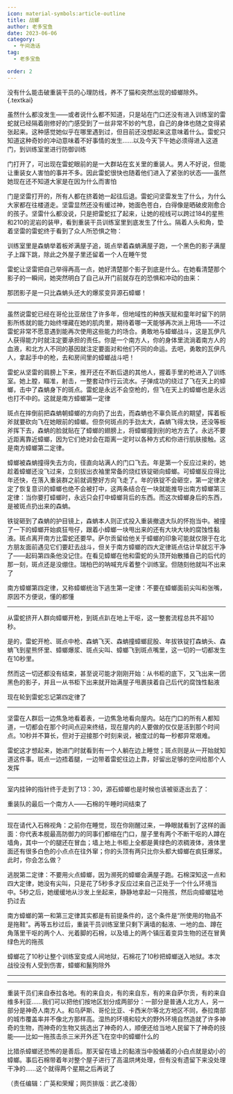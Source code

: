 ```yaml
---
icon: material-symbols:article-outline
title: 战螂
author: 老多宝鱼
date: 2023-06-06
category:
  - 午间逸话
tag:
  - 老多宝鱼

order: 2
---
```


没有什么能击破重装干员的心理防线，养不了猫和突然出现的蟑螂除外。{.textkai}

<!-- more -->

虽然什么都没发生——或者说什么都不知道，只是站在门口还没有进入训练室的雷蛇就已经隔着刚修好的门感受到了一丝非常不妙的气息，自己的身体也随之变得紧张起来。这种感觉她似乎在哪里遇到过，但目前还没想起来这意味着什么。雷蛇只知道这种奇妙的冲动意味着不好事情的发生……以及今天下午她必须得进入这道门，到训练室里进行防御训练

门打开了，可出现在雷蛇眼前的是一大群站在玄关里的重装人。男人不好说，但能让重装女人害怕的事并不多。因此雷蛇很快也随着他们进入了紧张的状态——虽然她现在还不知道大家是在因为什么而害怕

门是坚雷打开的，所有人都在挤着她一起往后退。雷蛇问坚雷发生了什么，为什么大家都在往楼道走。坚雷显然还没有缓过神，她面色苍白，白得像是晒破皮刚愈合的孩子。坚雷什么都没说，只是把雷蛇扛了起来，让她的视线可以跨过184的星熊和210的泥岩的装甲，看到重装干员训练室里到底发生了什么。隔着人头和角，垫着坚雷的雷蛇终于看到了众人所恐惧之物：

训练室里是森蚺举着板斧满屋子追，斑点举着森蚺满屋子跑，一个黑色的影子满屋子上蹿下跳，除此之外屋子里还留着一个人在睡午觉

雷蛇让坚雷把自己举得再高一点，她好清楚那个影子到底是什么。在她看清楚那个影子的一瞬间，她突然明白了自己从开门前就存在的恐惧和冲动的由来：

那团影子是一只比森蚺头还大的爆浆变异源石蟑螂！

---

虽然说雷蛇已经在哥伦比亚居住了许多年，但地域性的种族天赋和童年时留下的阴影所练就的能力始终埋藏在她的肌肉里，期待着哪一天能够再次派上用场——不过雷蛇非常不愿意遇到能再次使用这些能力的场合。勇敢地与蟑螂战斗，这是瓦伊凡人获得能力时就注定要承担的责任。你是一个南方人，你的身体里流淌着南方人的血液，和北方人不同的基因就注定要面对和他们不同的命运。去吧，勇敢的瓦伊凡人，拿起手中的枪，去和房间里的蟑螂战斗吧！

雷蛇从坚雷的肩膀上下来，推开还在不断后退的其他人，握着手里的枪进入了训练室。她上膛，瞄准，射击，一整套动作行云流水。子弹成功的绕过了飞在天上的蟑螂，击中了森蚺身下的斑点。雷蛇是永远不会空枪的，但飞在天上的蟑螂也是永远也打不中的。这就是南方蟑螂第一定律

斑点在摔倒前把森蚺朝蟑螂的方向扔了出去，而森蚺也不辜负斑点的期望，挥着板斧就要砍向飞在她眼前的蟑螂。但奈何斑点的手劲太大，森蚺飞得太快，还没等板斧挥下去，森蚺的脸就贴在了蟑螂的翅膀上，将蟑螂撞到别的地方去了。永远不要近距离靠近蟑螂，因为它们绝对会在距离一定时以各种方式和你进行肌肤接触。这是南方蟑螂第二定律。

蟑螂被森蚺撞得失去方向，径直向站满人的门口飞去。年是第一个反应过来的，她趁着蟑螂还没飞过来，立刻拔出衣袖里常备的烧红铁锭砸向蟑螂。可蟑螂反应得比年还快，在落入重装群之前就调整好方向飞走了。年的铁锭不会砸空，第一定律决定了恢复意识的蟑螂也绝不会被打中，这两条结合在一块就能推导出南方蟑螂第三定律：当你要打蟑螂时，永远只会打中蟑螂背后的东西。而这次蟑螂身后的东西，是被斑点扔出来的森蚺。

铁锭砸到了森蚺的护目镜上，森蚺本人则正式投入重装撤退大队的怀抱当中。被撞了一下的蟑螂开始疯狂甩仔，跟着小蟑螂一块甩出来的还有大块大块的腐蚀性黏液。斑点离开南方比雷蛇还要早。萨尔贡留给他关于蟑螂的印象可能就仅限于在北方朋友面前遇见它们要赶去战斗，但关于南方蟑螂的四大定律斑点估计早就忘干净了——起码第四条他没记住。在看见蟑螂在他和雷蛇的头顶开始散播自己的后代的那一刻，斑点还是没绷住。瑞柏巴的呐喊充斥着整个训练室。但随刻他就叫不出来了

南方蟑螂第四定律，又称蟑螂统治下逃生第一定律：不要在蟑螂面前尖叫和张嘴，原因不方便说，懂的都懂

---

从雷蛇挤开人群向蟑螂开枪，到斑点趴在地上干呕，这一整套流程总共不超10秒。

是的，雷蛇开枪、斑点中枪、森蚺飞天、森蚺撞蟑螂屁股、年拔铁锭打森蚺头、森蚺飞到星熊怀里、蟑螂爆浆、斑点尖叫、蟑螂飞到斑点嘴里，这一切的一切都发生在10秒里。

然而这一切还都没有结束，甚至说可能才刚刚开始：从书柜的底下，又飞出来一团黑色的影子，并且一从书柜下出来就开始满屋子甩裹挟着自己后代的腐蚀性黏液

现在轮到雷蛇忘记第四定律了

---

坚雷在人群后一边焦急地看着表，一边焦急地看向屋内。站在门口的所有人都知道，一切都会在那个时间点迎来终结，现在屋内的人要做的仅仅是活到那个时间点。10秒并不算长，但对于迎接那个时刻来说，被度过的每一秒都异常艰难。

雷蛇这才想起来，她进门时就看到有一个人躺在边上睡觉；斑点则是从一开始就知道这件事。斑点一边捂着腿，一边带着雷蛇往边上靠，好留出足够的空间给那个人发挥

---

室内挂钟的指针终于走到了13：30，源石蟑螂也是时候也该被驱逐出去了：

重装队的最后一个南方人——石棉的午睡时间结束了

---

现在请代入石棉视角：之前你在睡觉，现在你刚醒过来，一睁眼就看到了这样的画面：你代表本舰最高防御力的同事们都缩在门口，屋子里有两个不断干呕的人蹲在墙角，其中一个的腿还在冒血；墙上地上书柜上全都是黄绿色的浓稠液体，液体里面还有很多白色的小点点在往外窜；你的头顶有两只比你头都大蟑螂在疯狂爆浆。此时，你会怎么做？

逃脱第二定律：不要用火点蟑螂，因为濒死的蟑螂会满屋子跑。石棉深知这一点和四大定律，她没有尖叫，只是花了5秒多才反应过来自己正处于一个什么环境当中。5秒之后，她缓缓地从沙发上坐起来，静静地拿起一只拖孩，然后向蟑螂猛地扔过去

南方蟑螂的第一和第三定律其实都是有前提条件的，这个条件是“所使用的物品不是拖鞋”。再等五秒过后，重装干员训练室里只剩下满墙的黏液、一地的血、蹲在角落里干呕的两个人、光着脚的石棉，以及墙上的两个镇压着变异生物的还在冒黄绿色光的拖孩

蟑螂花了10秒让整个训练室变成人间地狱，石棉花了10秒把蟑螂送入地狱。本次战役没有人受到伤害，蟑螂和鬣狗除外

---

---

重装干员们来自泰拉各地。有的来自炎，有的来自东，有的来自萨尔贡，有的来自维多利亚……我们可以把他们按地区划分成两部分：一部分是普通人北方人，另一部分是神奇人南方人。和乌萨斯、哥伦比亚、卡西米尔等北方地区不同，泰拉南部的城市覆盖率并不像北方那样高。湿热的环境和较大的野外环境自然造就了许多神奇的生物，而神奇的生物又挑选出了神奇的人，顺便还给当地人民留下了神奇的技能——比如一拖孩击杀三米开外还飞在空中的蟑螂什么的

比猎杀蟑螂还恐怖的是善后。那天留在墙上的黏液当中股蛹着的小白点就是幼小的蟑螂。事后石棉带着年对整个屋子进行了高温烘烤处理，但有没有遗留下来没处理干净的……这个就得两个星期之后再说了<eod />

（责任编辑：广英和荣耀；网页排版：武乙凌薇）

<FakeAds />